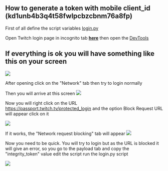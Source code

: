 ## How to generate a token with mobile client_id (kd1unb4b3q4t58fwlpcbzcbnm76a8fp)

First of all define the script variables [login.py]()

Open Twitch login page in incognito tab **[here](https://www.twitch.tv/login)** then open the [DevTools](https://developer.mozilla.org/en-US/docs/Learn/Common_questions/What_are_browser_developer_tools) 

## If everything is ok you will have something like this on your screen
![](https://imgur.com/To2Oiu5.png)


After opening click on the "Network" tab then try to login normally


Then you will arrive at this screen
![](https://imgur.com/DCmsSni.png)


Now you will right click on the URL https://passport.twitch.tv/protected_login and the option Block Request URL will appear click on it

![](https://imgur.com/YztrhMw.png)

If it works, the "Network request blocking" tab will appear
![](https://imgur.com/yzrZlBa.png)



Now you need to be quick. You will try to login but as the URL is blocked it will give an error, so you go to the payload tab and copy the "integrity_token" value edit the script run the login.py script


![](https://imgur.com/nWEMVlS.png)
